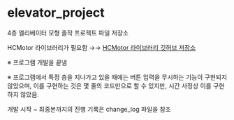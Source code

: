 # elevator_project
4층 엘리베이터 모형 졸작 프로젝트 파일 저장소

HCMotor 라이브러리가 필요함 →→ [HCMotor 라이브러리 깃허브 저장소](https://github.com/HobbyComponents/HCMotor)

※ 프로그램 개발을 끝냄

※ 프로그램에서 특정 층을 지나가고 있을 때에는 버튼 입력을 무시하는 기능이 구현되지 않았으며, 이를 구현하는 것은 몇 줄의 코드만으로 할 수 있지만, 시간 사정상 이를 구현하지 않았음.

개발 시작 ~ 최종본까지의 진행 기록은 change_log 파일을 참조
